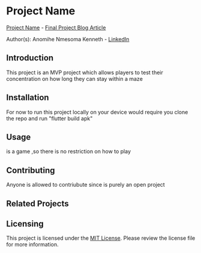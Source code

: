 # Project Name

[Project Name](https://www.example.com) - [Final Project Blog Article](https://www.example.com/blog)

Author(s): Anomihe Nmesoma Kenneth - [LinkedIn](https://www.linkedin.com/in/nmesoma-kenneth-anomihe/)

## Introduction

This project is an MVP project which allows players to test their concentration on how long they can stay within a maze

## Installation

For now to run this project locally on your device would require you clone the repo and run "flutter build apk"

## Usage

is a game ,so there is no restriction on how to play 

## Contributing

Anyone is allowed to contriubute since is purely an open project 

## Related Projects



## Licensing

This project is licensed under the [MIT License](LICENSE.txt). Please review the license file for more information.
